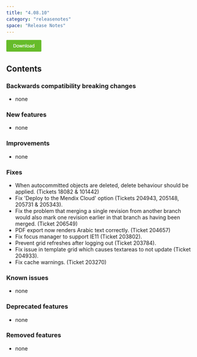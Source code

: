 ```yaml
---
title: "4.08.10"
category: "releasenotes"
space: "Release Notes"
---
```



_[![](attachments/11927558/13402126.png)](https://appstore.home.mendix.com/link/modelers/4.8.10)_

## Contents

### <a name="backwards-compatibility-breaking-changes" rel="nofollow"></a>Backwards compatibility breaking changes

*   none

### <a name="new-features" rel="nofollow"></a>New features

*   none

### <a name="improvements" rel="nofollow"></a>Improvements

*   none

### <a name="fixes" rel="nofollow"></a>Fixes

*   When autocommitted objects are deleted, delete behaviour should be applied. (Tickets 18082 & 101442)
*   Fix 'Deploy to the Mendix Cloud' option (Tickets 204943, 205148, 205731 & 205343).
*   Fix the problem that merging a single revision from another branch would also mark one revision earlier in that branch as having been merged. (Ticket 206549)
*   PDF export now renders Arabic text correctly. (Ticket 204657)
*   Fix focus manager to support IE11 (Ticket 203802).
*   Prevent grid refreshes after logging out (Ticket 203784).
*   Fix issue in template grid which causes textareas to not update (Ticket 204933).
*   Fix cache warnings. (Ticket 203270)

### <a name="known-issues" rel="nofollow"></a>Known issues

*   none

### <a name="deprecated-features" rel="nofollow"></a>Deprecated features

*   none

### <a name="removed-features" rel="nofollow"></a>Removed features

*   none